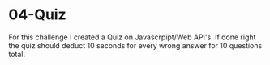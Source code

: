 # 04-Quiz
For this challenge I created a Quiz on Javascrpipt/Web API's. If done right the quiz should deduct 10 seconds for every wrong answer for 10 questions total. 
